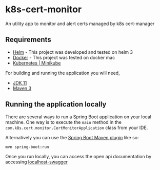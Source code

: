 # k8s-cert-monitor
An utility app to monitor and alert certs managed by k8s cert-manager 

## Requirements

 * [Helm](https://helm.sh/) - This project was developed and tested on helm 3
 * [Docker](https://www.docker.com/products/docker-desktop) - This project was tested on docker mac
 * [Kubernetes | Minikube](https://minikube.sigs.k8s.io/docs/start/)

For building and running the application you will need, 
  - [JDK 11](https://openjdk.java.net/projects/jdk/11/)
  - [Maven 3](https://maven.apache.org)

## Running the application locally

There are several ways to run a Spring Boot application on your local machine. One way is to execute the `main` method in the `com.k8s.cert.monitor.CertMonitorApplication` class from your IDE.

Alternatively you can use the [Spring Boot Maven plugin](https://docs.spring.io/spring-boot/docs/current/reference/html/build-tool-plugins-maven-plugin.html) like so:

```shell
mvn spring-boot:run
```
Once you run locally, you can access the open api documentation by accessing [localhost-swagger](http://localhost:8080/swagger-ui/index.html)